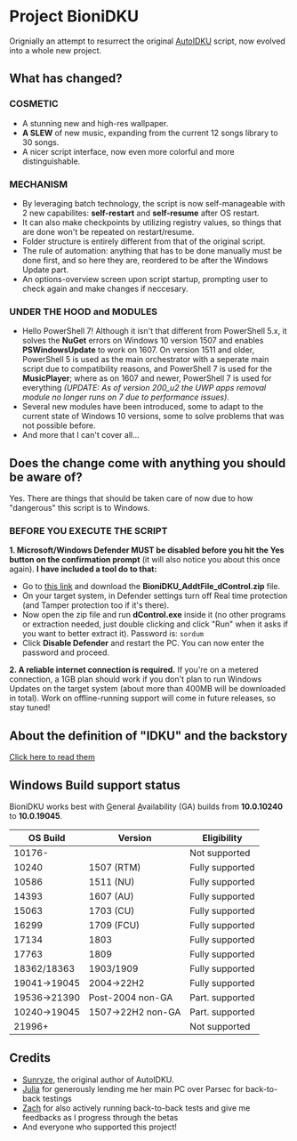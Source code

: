 # Project BioniDKU
Orignially an attempt to resurrect the original [AutoIDKU](https://github.com/sunryze-git/AutoIDKU) script, now evolved into a whole new project.

## What has changed?
### COSMETIC
- A stunning new and high-res wallpaper.
- **A SLEW** of new music, expanding from the current 12 songs library to 30 songs.
- A nicer script interface, now even more colorful and more distinguishable.
### MECHANISM
- By leveraging batch technology, the script is now self-manageable with 2 new capabilites: **self-restart** and **self-resume** after OS restart.
- It can also make checkpoints by utilizing registry values, so things that are done won't be repeated on restart/resume.
- Folder structure is entirely different from that of the original script.
- The rule of automation: anything that has to be done manually must be done first, and so here they are, reordered to be after the Windows Update part.
- An options-overview screen upon script startup, prompting user to check again and make changes if neccesary.
### UNDER THE HOOD and MODULES
- Hello PowerShell 7! Although it isn't that different from PowerShell 5.x, it solves the **NuGet** errors on Windows 10 version 1507 and enables **PSWindowsUpdate** to work on 1607. On version 1511 and older, PowerShell 5 is used as the main orchestrator with a seperate main script due to compatibility reasons, and PowerShell 7 is used for the **MusicPlayer**; where as on 1607 and newer, PowerShell 7 is used for everything *(UPDATE: As of version 200_u2 the UWP apps removal module no longer runs on 7 due to performance issues)*.
- Several new modules have been introduced, some to adapt to the current state of Windows 10 versions, some to solve problems that was not possible before.
- And more that I can't cover all...

## Does the change come with anything you should be aware of?
Yes. There are things that should be taken care of now due to how "dangerous" this script is to Windows.

### BEFORE YOU EXECUTE THE SCRIPT
**1. Microsoft/Windows Defender MUST be disabled before you hit the Yes button on the confirmation prompt** (it will also notice you about this once again). **I have included a tool do to that:**
- Go to [this link](https://cutt.ly/BioniDKU-extras) and download the **BioniDKU_AddtFile_dControl.zip** file.
- On your target system, in Defender settings turn off Real time protection (and Tamper protection too if it's there).
- Now open the zip file and run **dControl.exe** inside it (no other programs or extraction needed, just double clicking and click "Run" when it asks if you want to better extract it). Password is: `sordum`
- Click **Disable Defender** and restart the PC. You can now enter the password and proceed.

**2. A reliable internet connection is required.** If you're on a metered connection, a 1GB plan should work if you don't plan to run Windows Updates on the target system (about more than 400MB will be downloaded in total). Work on offline-running support will come in future releases, so stay tuned!

## About the definition of "IDKU" and the backstory
[Click here to read them](https://github.com/Bionic-OSE/BioniDKU/blob/main/YEETME.md)

## Windows Build support status
BioniDKU works best with <ins>G</ins>eneral <ins>A</ins>vailability (GA) builds from **10.0.10240** to **10.0.19045**. 

|   OS Build   |      Version      | Eligibility         |
| ------------ | ----------------- | ------------------- |
| 10176-       |                   | Not supported       |
| 10240        | 1507 (RTM)        | Fully supported     |
| 10586        | 1511 (NU)         | Fully supported     |
| 14393        | 1607 (AU)         | Fully supported     |
| 15063        | 1703 (CU)         | Fully supported     |
| 16299        | 1709 (FCU)        | Fully supported     |
| 17134        | 1803              | Fully supported     |
| 17763        | 1809              | Fully supported     |
| 18362/18363  | 1903/1909         | Fully supported     |
| 19041→19045  | 2004→22H2         | Fully supported     |
| 19536→21390  | Post-2004 non-GA  | Part. supported     |
| 10240→19045  | 1507→22H2 non-GA  | Part. supported     |
| 21996+       |                   | Not supported       |

## Credits
- [Sunryze](https://github.com/sunryze-git), the original author of AutoIDKU.
- [Julia](https://www.youtube.com/channel/UC6D_Ee3rLteOhGe-qD0Ku3A) for generously lending me her main PC over Parsec for back-to-back testings
- [Zach](https://zachstechplace.carrd.co) for also actively running back-to-back tests and give me feedbacks as I progress through the betas
- And everyone who supported this project!
